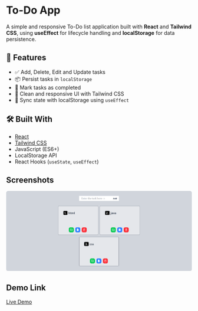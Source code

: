 # To-Do App

A simple and responsive To-Do list application built with **React** and **Tailwind CSS**, using **useEffect** for lifecycle handling and **localStorage** for data persistence.

## 🚀 Features

- ✅ Add, Delete, Edit and Update tasks
- 📦 Persist tasks in `localStorage`
- 🎯 Mark tasks as completed
- 🌙 Clean and responsive UI with Tailwind CSS
- 🔄 Sync state with localStorage using `useEffect`

## 🛠️ Built With

- [React](https://reactjs.org/)
- [Tailwind CSS](https://tailwindcss.com/)
- JavaScript (ES6+)
- LocalStorage API
- React Hooks (`useState`, `useEffect`)

## Screenshots

![alt text](todoapp.png)

## Demo Link

[Live Demo](https://r-react-todoapp.netlify.app/)
